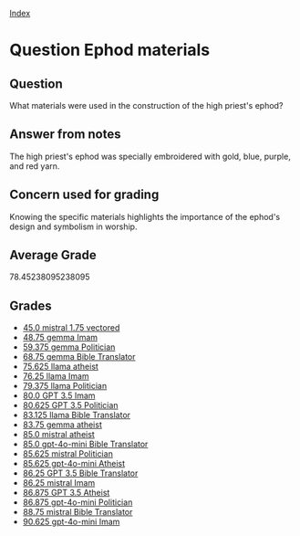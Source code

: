 
[Index](../../index.md)
# Question Ephod materials
## Question
What materials were used in the construction of the high priest's ephod?

## Answer from notes
The high priest's ephod was specially embroidered with gold, blue, purple, and red yarn.

## Concern used for grading
Knowing the specific materials highlights the importance of the ephod's design and symbolism in worship.

## Average Grade
78.45238095238095

## Grades
 * [45.0 mistral 1.75 vectored](../answers/mistral_1.75_vectored/Ephod_materials.md)
 * [48.75 gemma Imam](../answers/gemma_Imam/Ephod_materials.md)
 * [59.375 gemma Politician](../answers/gemma_Politician/Ephod_materials.md)
 * [68.75 gemma Bible Translator](../answers/gemma_Bible_Translator/Ephod_materials.md)
 * [75.625 llama atheist](../answers/llama_atheist/Ephod_materials.md)
 * [76.25 llama Imam](../answers/llama_Imam/Ephod_materials.md)
 * [79.375 llama Politician](../answers/llama_Politician/Ephod_materials.md)
 * [80.0 GPT 3.5 Imam](../answers/GPT_3.5_Imam/Ephod_materials.md)
 * [80.625 GPT 3.5 Politician](../answers/GPT_3.5_Politician/Ephod_materials.md)
 * [83.125 llama Bible Translator](../answers/llama_Bible_Translator/Ephod_materials.md)
 * [83.75 gemma atheist](../answers/gemma_atheist/Ephod_materials.md)
 * [85.0 mistral atheist](../answers/mistral_atheist/Ephod_materials.md)
 * [85.0 gpt-4o-mini Bible Translator](../answers/gpt-4o-mini_Bible_Translator/Ephod_materials.md)
 * [85.625 mistral Politician](../answers/mistral_Politician/Ephod_materials.md)
 * [85.625 gpt-4o-mini Atheist](../answers/gpt-4o-mini_Atheist/Ephod_materials.md)
 * [86.25 GPT 3.5 Bible Translator](../answers/GPT_3.5_Bible_Translator/Ephod_materials.md)
 * [86.25 mistral Imam](../answers/mistral_Imam/Ephod_materials.md)
 * [86.875 GPT 3.5 Atheist](../answers/GPT_3.5_Atheist/Ephod_materials.md)
 * [86.875 gpt-4o-mini Politician](../answers/gpt-4o-mini_Politician/Ephod_materials.md)
 * [88.75 mistral Bible Translator](../answers/mistral_Bible_Translator/Ephod_materials.md)
 * [90.625 gpt-4o-mini Imam](../answers/gpt-4o-mini_Imam/Ephod_materials.md)
